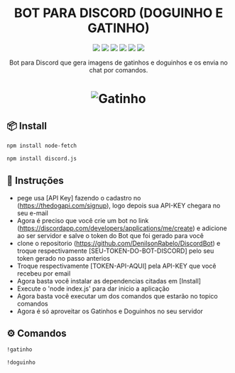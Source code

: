 <h1 align="center">BOT PARA DISCORD (DOGUINHO E GATINHO)</h1>

<div align="center">
<img src="https://img.shields.io/github/issues/DenilsonRabelo/DiscordBot"/>
<img src="https://img.shields.io/github/forks/DenilsonRabelo/DiscordBot"/>
<img src="https://img.shields.io/github/stars/DenilsonRabelo/DiscordBot"/>
<img src="https://img.shields.io/github/languages/code-size/denilsonrabelo/DiscordBot"/>
<img src="https://img.shields.io/github/license/DenilsonRabelo/DiscordBot"/>
<img src="https://img.shields.io/twitter/url?style=social&url=https%3A%2F%2Ftwitter.com%2FDeni_dev1"/>


</div>


<p align="center">Bot para Discord que gera imagens de gatinhos e doguinhos e os envia no chat por comandos.</p>

<h1 align="center">
  <img alt="Gatinho" title="Gtinho" src="https://cdn2.thecatapi.com/images/c9h.jpg" />
</h1>

## 📦 Install

```bash
npm install node-fetch
```
```bash
npm install discord.js
```


## 🔨 Instruções
- pege usa [API Key] fazendo o  cadastro no (https://thedogapi.com/signup), logo depois sua API-KEY chegara no seu e-mail
- Agora é preciso que você crie um bot no link (https://discordapp.com/developers/applications/me/create) e adicione ao ser servidor e salve o token do Bot que foi gerado para você
- clone o repositorio (https://github.com/DenilsonRabelo/DiscordBot) e troque respectivamente [SEU-TOKEN-DO-BOT-DISCORD] pelo seu token gerado no passo anterios
- Troque respectivamente [TOKEN-API-AQUI] pela API-KEY que você recebeu por email
- Agora basta você instalar as dependencias citadas em [Install]
- Execute o 'node index.js' para dar inicio a aplicação
- Agora basta você executar um dos comandos que estarão no topico comandos
- Agora é só aproveitar os Gatinhos e Doguinhos no seu servidor


## ⚙️ Comandos
```bash
!gatinho
```
```bash
!doguinho
```

